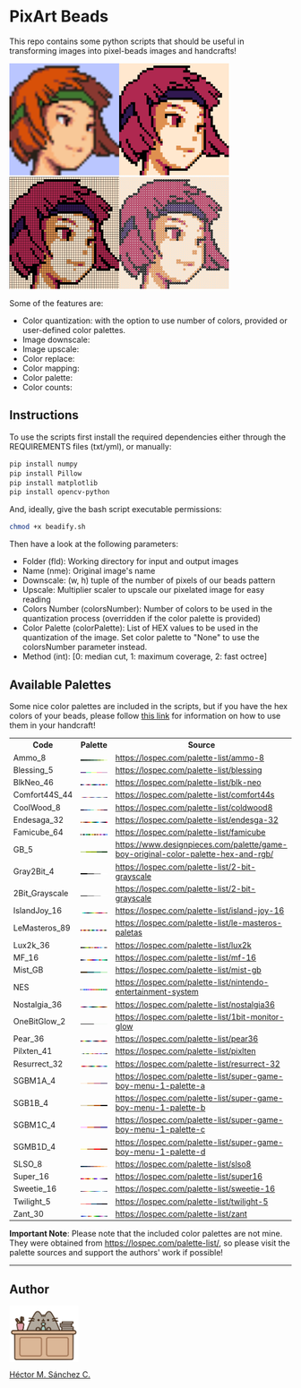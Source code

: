 # PixArt Beads

This repo contains some python scripts that should be useful in transforming images into pixel-beads images and handcrafts!

<img src="./media/sami.png" height="200px"><img src="./media/B-SGB_M1A-sami.png" height="200px" ><img src="./media/C-SGB_M1A-sami.png" height="200px"><img src="./media/D-SGB_M1A-sami.png" height="200px">

Some of the features are:

* Color quantization: with the option to use number of colors, provided or user-defined color palettes.
* Image downscale: 
* Image upscale:
* Color replace:
* Color mapping: 
* Color palette:
* Color counts:

## Instructions

To use the scripts first install the required dependencies either through the REQUIREMENTS files (txt/yml), or manually:

```bash
pip install numpy
pip install Pillow
pip install matplotlib
pip install opencv-python
```

And, ideally, give the bash script executable permissions:

```bash
chmod +x beadify.sh
```


Then have a look at the following parameters:

* Folder (fld): Working directory for input and output images
* Name (nme): Original image's name
* Downscale: (w, h) tuple of the number of pixels of our beads pattern
* Upscale: Multiplier scaler to upscale our pixelated image for easy reading
* Colors Number (colorsNumber): Number of colors to be used in the quantization process (overridden if the color palette is provided)
* Color Palette (colorPalette): List of HEX values to be used in the quantization of the image. Set color palette to "None" to use the colorsNumber parameter instead.
* Method (int): [0: median cut, 1: maximum coverage, 2: fast octree]

## Available Palettes

Some nice color palettes are included in the scripts, but if you have the hex colors of your beads, please follow [this link](./palettes/README.md) for information on how to use them in your handcraft!

<table>
    <tr><th>Code</th><th>Palette</th><th>Source</th></tr>
    <!--Table Begins-->
    <tr><td>Ammo_8</td><td><img src='./palettes/Ammo_8.png'></td><td><a href=https://lospec.com/palette-list/ammo-8>https://lospec.com/palette-list/ammo-8</a></td></tr>
    <tr><td>Blessing_5</td><td><img src='./palettes/Blessing_5.png'></td><td><a href=https://lospec.com/palette-list/blessing>https://lospec.com/palette-list/blessing</a></td></tr>
    <tr><td>BlkNeo_46</td><td><img src='./palettes/BlkNeo_46.png'></td><td><a href=https://lospec.com/palette-list/blk-neo>https://lospec.com/palette-list/blk-neo</a></td></tr>
    <tr><td>Comfort44S_44</td><td><img src='./palettes/Comfort44S_44.png'></td><td><a href=https://lospec.com/palette-list/comfort44s>https://lospec.com/palette-list/comfort44s</a></td></tr>
    <tr><td>CoolWood_8</td><td><img src='./palettes/CoolWood_8.png'></td><td><a href=https://lospec.com/palette-list/coldwood8>https://lospec.com/palette-list/coldwood8</a></td></tr>
    <tr><td>Endesaga_32</td><td><img src='./palettes/Endesaga_32.png'></td><td><a href=https://lospec.com/palette-list/endesga-32>https://lospec.com/palette-list/endesga-32</a></td></tr>
    <tr><td>Famicube_64</td><td><img src='./palettes/Famicube_64.png'></td><td><a href=https://lospec.com/palette-list/famicube>https://lospec.com/palette-list/famicube</a></td></tr>
    <tr><td>GB_5</td><td><img src='./palettes/GB_5.png'></td><td><a href=https://www.designpieces.com/palette/game-boy-original-color-palette-hex-and-rgb/>https://www.designpieces.com/palette/game-boy-original-color-palette-hex-and-rgb/</a></td></tr>
    <tr><td>Gray2Bit_4</td><td><img src='./palettes/Gray2Bit_4.png'></td><td><a href=https://lospec.com/palette-list/2-bit-grayscale>https://lospec.com/palette-list/2-bit-grayscale</a></td></tr>
    <tr><td>2Bit_Grayscale</td><td><img src='./palettes/2Bit_Grayscale.png'></td><td><a href=https://lospec.com/palette-list/2-bit-grayscale>https://lospec.com/palette-list/2-bit-grayscale</a></td></tr>
    <tr><td>IslandJoy_16</td><td><img src='./palettes/IslandJoy_16.png'></td><td><a href=https://lospec.com/palette-list/island-joy-16>https://lospec.com/palette-list/island-joy-16</a></td></tr>
    <tr><td>LeMasteros_89</td><td><img src='./palettes/LeMasteros_89.png'></td><td><a href=https://lospec.com/palette-list/le-masteros-paletas>https://lospec.com/palette-list/le-masteros-paletas</a></td></tr>
    <tr><td>Lux2k_36</td><td><img src='./palettes/Lux2k_36.png'></td><td><a href=https://lospec.com/palette-list/lux2k>https://lospec.com/palette-list/lux2k</a></td></tr>
    <tr><td>MF_16</td><td><img src='./palettes/MF_16.png'></td><td><a href=https://lospec.com/palette-list/mf-16>https://lospec.com/palette-list/mf-16</a></td></tr>
    <tr><td>Mist_GB</td><td><img src='./palettes/Mist_GB.png'></td><td><a href=https://lospec.com/palette-list/mist-gb>https://lospec.com/palette-list/mist-gb</a></td></tr>
    <tr><td>NES</td><td><img src='./palettes/NES.png'></td><td><a href=https://lospec.com/palette-list/nintendo-entertainment-system>https://lospec.com/palette-list/nintendo-entertainment-system</a></td></tr>
    <tr><td>Nostalgia_36</td><td><img src='./palettes/Nostalgia_36.png'></td><td><a href=https://lospec.com/palette-list/nostalgia36>https://lospec.com/palette-list/nostalgia36</a></td></tr>
    <tr><td>OneBitGlow_2</td><td><img src='./palettes/OneBitGlow_2.png'></td><td><a href=https://lospec.com/palette-list/1bit-monitor-glow>https://lospec.com/palette-list/1bit-monitor-glow</a></td></tr>
    <tr><td>Pear_36</td><td><img src='./palettes/Pear_36.png'></td><td><a href=https://lospec.com/palette-list/pear36>https://lospec.com/palette-list/pear36</a></td></tr>
    <tr><td>Pilxten_41</td><td><img src='./palettes/Pilxten_41.png'></td><td><a href=https://lospec.com/palette-list/pixlten>https://lospec.com/palette-list/pixlten</a></td></tr>
    <tr><td>Resurrect_32</td><td><img src='./palettes/Resurrect_32.png'></td><td><a href=https://lospec.com/palette-list/resurrect-32>https://lospec.com/palette-list/resurrect-32</a></td></tr>
    <tr><td>SGBM1A_4</td><td><img src='./palettes/SGBM1A_4.png'></td><td><a href=https://lospec.com/palette-list/super-game-boy-menu-1-palette-a>https://lospec.com/palette-list/super-game-boy-menu-1-palette-a</a></td></tr>
    <tr><td>SGB1B_4</td><td><img src='./palettes/SGB1B_4.png'></td><td><a href=https://lospec.com/palette-list/super-game-boy-menu-1-palette-b>https://lospec.com/palette-list/super-game-boy-menu-1-palette-b</a></td></tr>
    <tr><td>SGBM1C_4</td><td><img src='./palettes/SGBM1C_4.png'></td><td><a href=https://lospec.com/palette-list/super-game-boy-menu-1-palette-c>https://lospec.com/palette-list/super-game-boy-menu-1-palette-c</a></td></tr>
    <tr><td>SGMB1D_4</td><td><img src='./palettes/SGMB1D_4.png'></td><td><a href=https://lospec.com/palette-list/super-game-boy-menu-1-palette-d>https://lospec.com/palette-list/super-game-boy-menu-1-palette-d</a></td></tr>
    <tr><td>SLSO_8</td><td><img src='./palettes/SLSO_8.png'></td><td><a href=https://lospec.com/palette-list/slso8>https://lospec.com/palette-list/slso8</a></td></tr>
    <tr><td>Super_16</td><td><img src='./palettes/Super_16.png'></td><td><a href=https://lospec.com/palette-list/super16>https://lospec.com/palette-list/super16</a></td></tr>
    <tr><td>Sweetie_16</td><td><img src='./palettes/Sweetie_16.png'></td><td><a href=https://lospec.com/palette-list/sweetie-16>https://lospec.com/palette-list/sweetie-16</a></td></tr>
    <tr><td>Twilight_5</td><td><img src='./palettes/Twilight_5.png'></td><td><a href=https://lospec.com/palette-list/twilight-5>https://lospec.com/palette-list/twilight-5</a></td></tr>
    <tr><td>Zant_30</td><td><img src='./palettes/Zant_30.png'></td><td><a href=https://lospec.com/palette-list/zant>https://lospec.com/palette-list/zant</a></td></tr>
</table> 

**Important Note**: Please note that the included color palettes are not mine. They were obtained from https://lospec.com/palette-list/, so please visit the palette sources and support the authors' work if possible!

<hr>

##  Author

<img src="./media/pusheen.jpg" height="100px" align="middle"><br>

[Héctor M. Sánchez C.](https://chipdelmal.github.io/)
